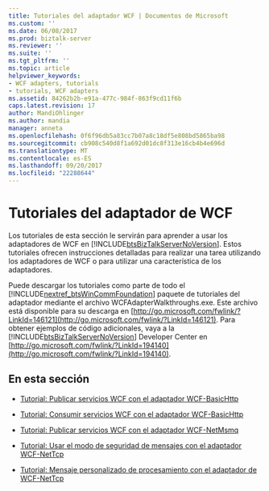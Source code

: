 ```yaml
---
title: Tutoriales del adaptador WCF | Documentos de Microsoft
ms.custom: ''
ms.date: 06/08/2017
ms.prod: biztalk-server
ms.reviewer: ''
ms.suite: ''
ms.tgt_pltfrm: ''
ms.topic: article
helpviewer_keywords:
- WCF adapters, tutorials
- tutorials, WCF adapters
ms.assetid: 84262b2b-e91a-477c-984f-863f9cd11f6b
caps.latest.revision: 17
author: MandiOhlinger
ms.author: mandia
manager: anneta
ms.openlocfilehash: 0f6f96db5a83cc7b07a8c18df5e808bd5865ba98
ms.sourcegitcommit: cb908c540d8f1a692d01dc8f313e16cb4b4e696d
ms.translationtype: MT
ms.contentlocale: es-ES
ms.lasthandoff: 09/20/2017
ms.locfileid: "22288644"
---
```

# <a name="wcf-adapter-walkthroughs"></a>Tutoriales del adaptador de WCF
Los tutoriales de esta sección le servirán para aprender a usar los adaptadores de WCF en [!INCLUDE[btsBizTalkServerNoVersion](../includes/btsbiztalkservernoversion-md.md)]. Estos tutoriales ofrecen instrucciones detalladas para realizar una tarea utilizando los adaptadores de WCF o para utilizar una característica de los adaptadores.  
  
 Puede descargar los tutoriales como parte de todo el [!INCLUDE[nextref_btsWinCommFoundation](../includes/nextref-btswincommfoundation-md.md)] paquete de tutoriales del adaptador mediante el archivo WCFAdapterWalkthroughs.exe.  Este archivo está disponible para su descarga en [http://go.microsoft.com/fwlink/?LinkId=146121](http://go.microsoft.com/fwlink/?LinkId=146121). Para obtener ejemplos de código adicionales, vaya a la [!INCLUDE[btsBizTalkServerNoVersion](../includes/btsbiztalkservernoversion-md.md)] Developer Center en [http://go.microsoft.com/fwlink/?LinkId=194140](http://go.microsoft.com/fwlink/?LinkId=194140).  
  
## <a name="in-this-section"></a>En esta sección  
  
-   [Tutorial: Publicar servicios WCF con el adaptador WCF-BasicHttp](../core/walkthrough-publishing-wcf-services-with-the-wcf-basichttp-adapter.md)  
  
-   [Tutorial: Consumir servicios WCF con el adaptador WCF-BasicHttp](../core/walkthrough-consuming-wcf-services-with-the-wcf-basichttp-adapter.md)  
  
-   [Tutorial: Publicar servicios WCF con el adaptador WCF-NetMsmq](../core/walkthrough-publishing-wcf-services-with-the-wcf-netmsmq-adapter.md)  
  
-   [Tutorial: Usar el modo de seguridad de mensajes con el adaptador WCF-NetTcp](../core/walkthrough-using-the-message-security-mode-with-the-wcf-nettcp-adapter.md)  
  
-   [Tutorial: Mensaje personalizado de procesamiento con el adaptador de WCF-NetTcp](../core/walkthrough-custom-message-processing-with-the-wcf-nettcp-adapter.md)